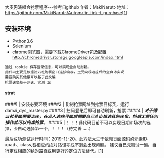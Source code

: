 大麦网演唱会抢票程序---参考自github 作者：MakiNaruto  地址：https://github.com/MakiNaruto/Automatic_ticket_purchase[1]
## 安装环境
* Python3.6
* Selenium
* chrome浏览器，需要下载ChromeDriver包及配置  http://chromedriver.storage.googleapis.com/index.html 
````
通过 cookie 保存登录信息，可以实现全自动刷新。
此代码主要是根据德云社购票窗口连接编写，主要实现选座后的全自动实现
需要购买其他票可以基于此改编
抢票速度基于网速，实测 3s
````

#### strat 
####1 | 安装必要环境
####2 | 复制抢票网址到抢票目标页，运行 damai_dys_master.py
####3 | 扫码登录后即可自动刷新，抢票
####4 | ***对于德云社界面需要选座，在进入选座界面后需要自己点击想选择的座位，然后无需任何操作就可以完成抢票。***
####5 | ！！！此代码目前不可以实现日期和场次的选择，会自动选择第一个。！！！（待完善……）

最后成功测试运行时间：2019-12-20。此方法太过于依赖页面源码的元素ID、xpath、class,若相应的绝对路径寻找不到会出现问题。
建议自己先测试一遍，自行定位相应的绝对路径或用更好的定位方法替代。[1]